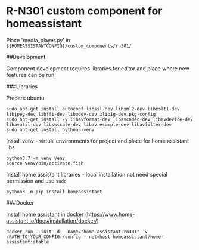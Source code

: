 
# R-N301 custom component for homeassistant

Place 'media_player.py' in `${HOMEASSISTANTCONFIG}/custom_components/rn301/`

##Development

Component development requires libraries for editor and place where new features can be run.

###Libraries

Prepare ubuntu

    sudo apt-get install autoconf libssl-dev libxml2-dev libxslt1-dev libjpeg-dev libffi-dev libudev-dev zlib1g-dev pkg-config
    sudo apt-get install -y libavformat-dev libavcodec-dev libavdevice-dev libavutil-dev libswscale-dev libavresample-dev libavfilter-dev
    sudo apt-get install python3-venv

Install venv - virtual environments for project and place for home assistant libs

    python3.7 -m venv venv
    source venv/bin/activate.fish

Install home assistant libraries - local installation not need special permission and use `sudo`

    python3 -m pip install homeassistant
    
    
###Docker
    
Install home assistant in docker (https://www.home-assistant.io/docs/installation/docker/)

    docker run --init -d --name="home-assistant-rn301" -v /PATH_TO_YOUR_CONFIG:/config --net=host homeassistant/home-assistant:stable
